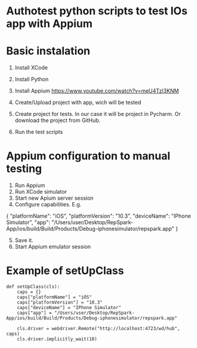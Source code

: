 # Authotest python scripts to test IOs app with Appium

# Basic instalation 

1. Install XCode
2. Install Python
3. Install Appium https://www.youtube.com/watch?v=meU4TzI3KNM

4. Create/Upload project with app, wich will be tested
5. Create project for tests. In our case it will be project in Pycharm. Or download the project from GitHub. 
6. Run the test scripts

# Appium configuration to manual testing

1. Run Appium
2. Run XCode simulator
3. Start new Apium server session
4. Configure capabilities. E.g.

{
  "platformName": "iOS",
  "platformVersion": "10.3",
  "deviceName": "IPhone Simulator",
  "app": "/Users/user/Desktop/RepSpark-App/ios/build/Build/Products/Debug-iphonesimulator/repspark.app"
}

5. Save it. 
6. Start Appium emulator session

# Example of setUpClass

    def setUpClass(cls):
        caps = {}
        caps["platformName"] = "iOS"
        caps["platformVersion"] = "10.3"
        caps["deviceName"] = "IPhone Simulator"
        caps["app"] = "/Users/user/Desktop/RepSpark-App/ios/build/Build/Products/Debug-iphonesimulator/repspark.app"

        cls.driver = webdriver.Remote("http://localhost:4723/wd/hub", caps)
        cls.driver.implicitly_wait(10)
